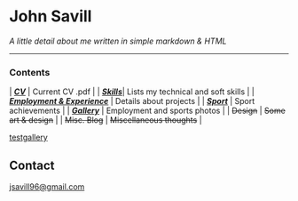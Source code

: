 
# John Savill 
*A little detail about me written in simple markdown & HTML*

***

### Contents

| [___CV___](https://john-savill.github.io/Media/Resume_2024-2.pdf) | Current CV .pdf |
| [___Skills___](https://john-savill.github.io/skills)| Lists my technical and soft skills |
| [___Employment & Experience___](https://john-savill.github.io/experience) | Details about projects |
| [___Sport___](https://john-savill.github.io/sports) | Sport achievements |
| [___Gallery___](gallery.html) | Employment and sports photos |
| ~~Design~~ | ~~Some art & design~~ |
| ~~Misc. Blog~~ | ~~Miscellaneous thoughts~~ |

[testgallery](rotategallery.html)

## Contact
<jsavill96@gmail.com>
